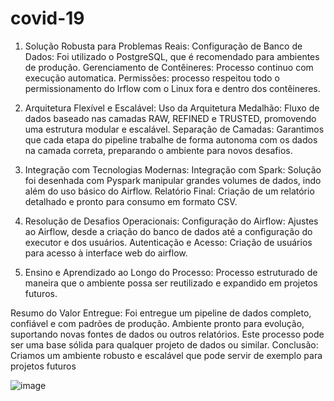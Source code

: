 # covid-19

1. Solução Robusta para Problemas Reais:
Configuração de Banco de Dados: Foi utilizado o PostgreSQL, que é recomendado para ambientes de produção.
Gerenciamento de Contêineres: Processo continuo com execução automatica.
Permissões: processo respeitou todo o permissionamento do Irflow com o Linux fora e dentro dos contêineres.

3. Arquitetura Flexível e Escalável:
Uso da Arquitetura Medalhão: Fluxo de dados baseado nas camadas RAW, REFINED e TRUSTED, promovendo uma estrutura modular e escalável.
Separação de Camadas: Garantimos que cada etapa do pipeline trabalhe de forma autonoma com os dados na camada correta, preparando o ambiente para novos desafios.

4. Integração com Tecnologias Modernas:
Integração com Spark: Solução foi desenhada com Pyspark manipular grandes volumes de dados, indo além do uso básico do Airflow.
Relatório Final: Criação de um relatório detalhado e pronto para consumo em formato CSV.

5. Resolução de Desafios Operacionais:
Configuração do Airflow: Ajustes ao Airflow, desde a criação do banco de dados até a configuração do executor e dos usuários.
Autenticação e Acesso: Criação de usuários para acesso à interface web do airflow.

6. Ensino e Aprendizado ao Longo do Processo:
Processo estruturado de maneira que o ambiente possa ser reutilizado e expandido em projetos futuros.

Resumo do Valor Entregue:
Foi entregue um pipeline de dados completo, confiável e com padrões de produção.
Ambiente pronto para evolução, suportando novas fontes de dados ou outros relatórios.
Este processo pode ser uma base sólida para qualquer projeto de dados ou similar.
Conclusão: Criamos um ambiente robusto e escalável que pode servir de exemplo para projetos futuros

![image](https://github.com/user-attachments/assets/86963c26-31e6-4dab-9ba2-377bef5e012a)




